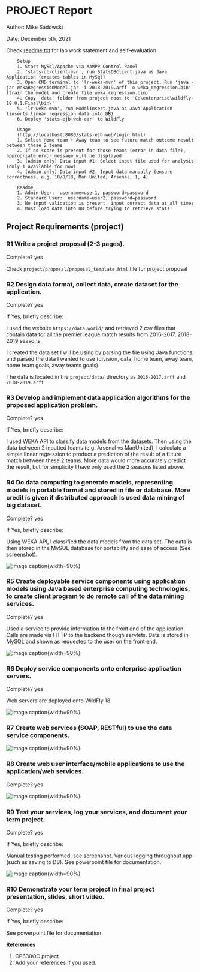 # PROJECT Report

Author: Mike Sadowski

Date: December 5th, 2021

Check [readme.txt](readme.txt) for lab work statement and self-evaluation.

		Setup
		1. Start MySql/Apache via XAMPP Control Panel
		2. 'stats-db-client-mvn', run StatsDBClient.java as Java Application (creates tables in MySql)
		3. Open CMD terminal to 'lr-weka-mvn' of this project. Run 'java -jar WekaRegressionModel.jar -i 2018-2019.arff -o weka_regression.bin' (train the model and create file weka_regression.bin)
		4. Copy 'data' folder from project root to 'C:\enterprise\wildfly-18.0.1.Final\bin\'
		5. 'lr-weka-mvn', run ModelInsert.java as Java Application (inserts linear regression data into DB)
		6. Deploy 'stats-ejb-web-ear' to WildFly

		Usage
		(http://localhost:8080/stats-ejb-web/login.html)
		1. Select Home team + Away team to see future match outcome result between these 2 teams
		2. If no score is present for those teams (error in data file), appropriate error message will be displayed
		3. (Admin only) Data input #1: Select input file used for analysis (only 1 available for now)
		4. (Admin only) Data input #2: Input data manually (ensure correctness, e.g. 10/8/18, Man United, Arsenal, 1, 4)

		Readme
		1. Admin User:  username=user1, password=password
		2. Standard User:  username=user2, password=password
		3. No input validation is present, input correct data at all times
		4. Must load data into DB before trying to retrieve stats

## Project Requirements (project)

### R1 Write a project proposal (2-3 pages).

Complete? yes

Check `project/proposal/proposal_template.html` file for project proposal

### R2 Design data format, collect data, create dataset for the application.

Complete? yes

If Yes, briefly describe:

I used the website `https://data.world/` and retrieved 2 csv files that contain data for all the premier league match results from 2016-2017, 2018-2019 seasons.

I created the data set I will be using by parsing the file using Java functions, and parsed the data I wanted to use (division, data, home team, away team, home team goals, away teams goals).

The data is located in the `project/data/` directory as `2016-2017.arff` and `2018-2019.arff`

### R3 Develop and implement data application algorithms for the proposed application problem.

Complete? yes

If Yes, briefly describe:

I used WEKA API to classify data models from the datasets. Then using the data between 2 inputted teams (e.g. Arsenal vs ManUnited), I calculate a simple linear regression to product a prediction of the result of a future match between these 2 teams. More data would more accurately predict the result, but for simplicity I have only used the 2 seasons listed above.

### R4 Do data computing to generate models, representing models in portable format and stored in file or database. More credit is given if distributed approach is used data mining of big dataset.

Complete? yes

If Yes, briefly describe:

Using WEKA API, I classified the data models from the data set. The data is then stored in the MySQL database for portability and ease of access (See screenshot).

![image caption](images/database.png){width=90%}

### R5 Create deployable service components using application models using Java based enterprise computing technologies, to create client program to do remote call of the data mining services.

Complete? yes

Used a service to provide information to the front end of the application. Calls are made via HTTP to the backend though servlets. Data is stored in MySQL and shown as requested to the user on the front end.

![image caption](images/sample-prediction.png){width=90%}

### R6 Deploy service components onto enterprise application servers.

Complete? yes

Web servers are deployed onto WildFly 18

![image caption](images/deployment.png){width=90%}

### R7 Create web services (SOAP, RESTful) to use the data service components.

![image caption](images/sample-prediction.png){width=90%}

### R8 Create web user interface/mobile applications to use the application/web services.

Complete? yes

![image caption](images/admin.png){width=90%}

### R9 Test your services, log your services, and document your term project.

Complete? yes

If Yes, briefly describe:

Manual testing performed, see screenshot. Various logging throughout app (such as saving to DB). See powerpoint file for documentation.

![image caption](images/sample-prediction.png){width=90%}

### R10 Demonstrate your term project in final project presentation, slides, short video.

Complete? yes

If Yes, briefly describe:

See powerpoint file for documentation

**References**

1. CP630OC project
2. Add your references if you used.
